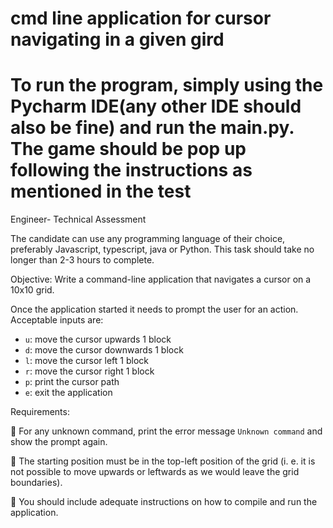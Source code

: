 # cmd line application for cursor navigating in a given gird
# To run the program, simply using the Pycharm IDE(any other IDE should also be fine) and run the main.py. The game should be pop up following the instructions as mentioned in the test

Engineer- Technical Assessment 

The candidate can use any programming language of their choice, preferably Javascript, typescript, java or Python.
This task should take no longer than 2-3 hours to complete.


Objective: Write a command-line application that navigates a cursor on a 10x10 grid.

Once the application started it needs to prompt the user for an action. Acceptable inputs are:
- `u`: move the cursor upwards 1 block
- `d`: move the cursor downwards 1 block
- `l`: move the cursor left 1 block
- `r`: move the cursor right 1 block
- `p`: print the cursor path
- `e`: exit the application


Requirements:

	For any unknown command, print the error message `Unknown command` and show the prompt again.

	The starting position must be in the top-left position of the grid (i. e. it is not possible to move upwards or leftwards as we would leave the grid boundaries).

	You should include adequate instructions on how to compile and run the application.

